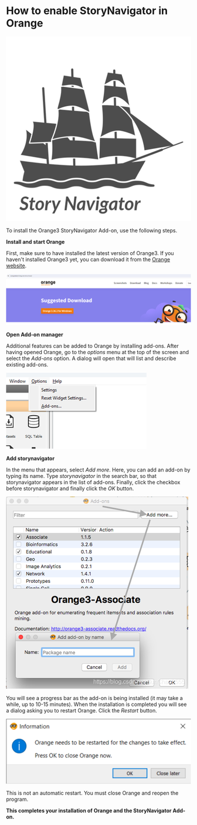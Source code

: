 How to enable StoryNavigator in Orange
=======
![](../../doc\widgets\images\storynavigator_logo.png)


To install the Orange3 StoryNavigator Add-on, use the following steps.

**Install and start Orange**

First, make sure to have installed the latest version of Orange3. If you haven't installed Orange3 yet, you can download it from the [Orange website](https://orange.biolab.si/download/).

![](../../doc\widgets\images\download.png)


**Open Add-on manager**

Additional features can be added to Orange by installing add-ons. After having opened Orange, go to the *options* menu at the top of the screen and select the *Add-ons* option. A dialog will open that will list and describe existing add-ons.

![](../../doc\widgets\images\orange_menu.png)


**Add storynavigator**

In the menu that appears, select *Add more*. Here, you can add an add-on by typing its name. Type *storynavigator* in the search bar, so that storynavigator appears in the list of add-ons. Finally, click the checkbox before storynavigator and finally click the *OK* button.

![](../../doc\widgets\images\install_addon.png)

You will see a progress bar as the add-on is being installed (it may take a while, up to 10-15 minutes). When the installation is
completed you will see a dialog asking you to restart Orange. Click the *Restart* button.

![](../../doc\widgets\images\restart.png)

This is not an automatic restart. You must close Orange and reopen the program.

**This completes your installation of Orange and the StoryNavigator Add-on.**